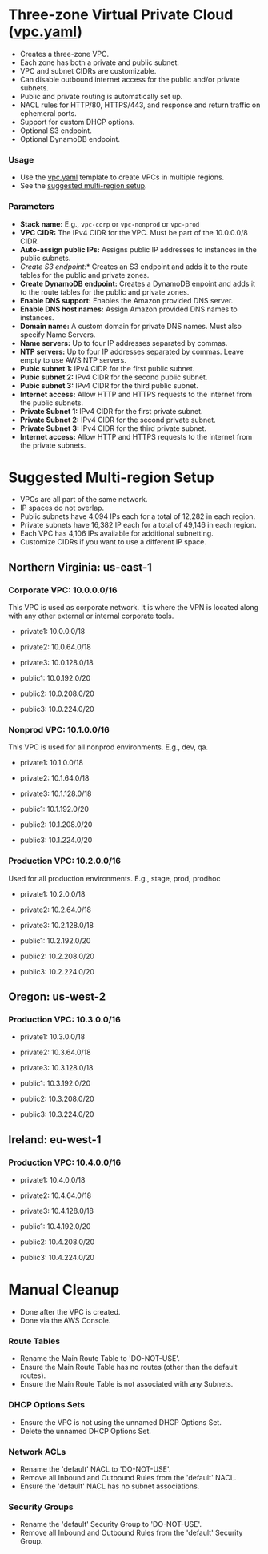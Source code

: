# Three-zone Virtual Private Cloud ([vpc.yaml](../vpc.yaml))
* Creates a three-zone VPC.
* Each zone has both a private and public subnet.
* VPC and subnet CIDRs are customizable.
* Can disable outbound internet access for the public and/or private subnets.
* Public and private routing is automatically set up.
* NACL rules for HTTP/80, HTTPS/443, and response and return traffic on ephemeral ports.
* Support for custom DHCP options.
* Optional S3 endpoint.
* Optional DynamoDB endpoint.

### Usage
* Use the [vpc.yaml](../vpc.yaml) template to create VPCs in multiple regions.
* See the [suggested multi-region setup](#suggested-multi-region-setup).

### Parameters
* **Stack name:** E.g., `vpc-corp` or `vpc-nonprod` or `vpc-prod`
* **VPC CIDR:** The IPv4 CIDR for the VPC. Must be part of the 10.0.0.0/8 CIDR.
* **Auto-assign public IPs:** Assigns public IP addresses to instances in the public subnets.
* **Create S3 endpoint*:** Creates an S3 endpoint and adds it to the route tables for the public and private zones.
* **Create DynamoDB endpoint:** Creates a DynamoDB enpoint and adds it to the route tables for the public and private zones.
* **Enable DNS support:** Enables the Amazon provided DNS server.
* **Enable DNS host names:** Assign Amazon provided DNS names to instances.
* **Domain name:** A custom domain for private DNS names. Must also specify Name Servers.
* **Name servers:** Up to four IP addresses separated by commas.
* **NTP servers:** Up to four IP addresses separated by commas. Leave empty to use AWS NTP servers.
* **Pubic subnet 1:** IPv4 CIDR for the first public subnet.
* **Pubic subnet 2:** IPv4 CIDR for the second public subnet.
* **Pubic subnet 3:** IPv4 CIDR for the third public subnet.
* **Internet access:** Allow HTTP and HTTPS requests to the internet from the public subnets.
* **Private Subnet 1:** IPv4 CIDR for the first private subnet.
* **Private Subnet 2:** IPv4 CIDR for the second private subnet.
* **Private Subnet 3:** IPv4 CIDR for the third private subnet.
* **Internet access:** Allow HTTP and HTTPS requests to the internet from the private subnets.

# Suggested Multi-region Setup
* VPCs are all part of the same network.
* IP spaces do not overlap.
* Public subnets have 4,094 IPs each for a total of 12,282 in each region.
* Private subnets have 16,382 IP each for a total of 49,146 in each region.
* Each VPC has 4,106 IPs available for additional subnetting.
* Customize CIDRs if you want to use a different IP space.

## Northern Virginia: us-east-1
### Corporate VPC: 10.0.0.0/16
This VPC is used as corporate network. It is where the VPN is located along with any other external or internal corporate tools.
* private1: 10.0.0.0/18
* private2: 10.0.64.0/18
* private3: 10.0.128.0/18

* public1: 10.0.192.0/20
* public2: 10.0.208.0/20
* public3: 10.0.224.0/20

### Nonprod VPC: 10.1.0.0/16
This VPC is used for all nonprod environments. E.g., dev, qa.
* private1: 10.1.0.0/18
* private2: 10.1.64.0/18
* private3: 10.1.128.0/18

* public1: 10.1.192.0/20
* public2: 10.1.208.0/20
* public3: 10.1.224.0/20

### Production VPC: 10.2.0.0/16
Used for all production environments. E.g., stage, prod, prodhoc
* private1: 10.2.0.0/18
* private2: 10.2.64.0/18
* private3: 10.2.128.0/18

* public1: 10.2.192.0/20
* public2: 10.2.208.0/20
* public3: 10.2.224.0/20

## Oregon: us-west-2
### Production VPC: 10.3.0.0/16
* private1: 10.3.0.0/18
* private2: 10.3.64.0/18
* private3: 10.3.128.0/18

* public1: 10.3.192.0/20
* public2: 10.3.208.0/20
* public3: 10.3.224.0/20

## Ireland: eu-west-1
### Production VPC: 10.4.0.0/16
* private1: 10.4.0.0/18
* private2: 10.4.64.0/18
* private3: 10.4.128.0/18

* public1: 10.4.192.0/20
* public2: 10.4.208.0/20
* public3: 10.4.224.0/20

# Manual Cleanup
* Done after the VPC is created.
* Done via the AWS Console.

### Route Tables
* Rename the Main Route Table to 'DO-NOT-USE'.
* Ensure the Main Route Table has no routes (other than the default routes).
* Ensure the Main Route Table is not associated with any Subnets.

### DHCP Options Sets
* Ensure the VPC is not using the unnamed DHCP Options Set.
* Delete the unnamed DHCP Options Set.

### Network ACLs
* Rename the 'default' NACL to 'DO-NOT-USE'.
* Remove all Inbound and Outbound Rules from the 'default' NACL.
* Ensure the 'default' NACL has no subnet associations.

### Security Groups
* Rename the 'default' Security Group to 'DO-NOT-USE'.
* Remove all Inbound and Outbound Rules from the 'default' Security Group.

